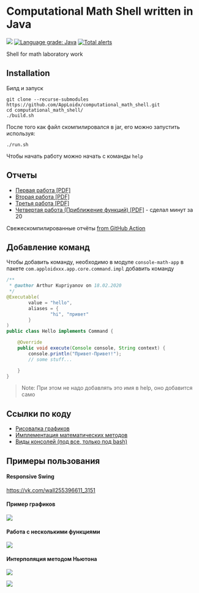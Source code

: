# Computational Math Shell written in Java

![](https://github.com/AppLoidx/computational_math_shell/workflows/CI/badge.svg)
[![Language grade: Java](https://img.shields.io/lgtm/grade/java/g/AppLoidx/computational_math_shell.svg?logo=lgtm&logoWidth=18)](https://lgtm.com/projects/g/AppLoidx/computational_math_shell/context:java)
[![Total alerts](https://img.shields.io/lgtm/alerts/g/AppLoidx/computational_math_shell.svg?logo=lgtm&logoWidth=18)](https://lgtm.com/projects/g/AppLoidx/computational_math_shell/alerts/)


Shell for math laboratory work


## Installation

Билд и запуск
```shell script
git clone --recurse-submodules https://github.com/AppLoidx/computational_math_shell.git
cd computational_math_shell/
./build.sh
```

После того как файл скомпилировался в jar, его можно запустить используя:
```shell script
./run.sh
```

Чтобы начать работу можно начать с команды `help`

## Отчеты
* [Первая работа [PDF]](reports/Kupriyanov_Lab1.pdf)
* [Вторая работа [PDF]](reports/Kupriyanov_Lab2.pdf)
* [Третья работа [PDF]](reports/Kupriyanov_Lab3.pdf)
* [Четвертая работа (Приближение функций) [PDF]](reports/Kupriyanov_Lab_3_2.pdf) - сделал минут за 20

Свежескомпилированные отчёты [from GitHub Action](https://github.com/AppLoidx/computational_math_shell/actions)

## Добавление команд

Чтобы добавить команду, необходимо в модуле `console-math-app` в пакете `com.apploidxxx.app.core.command.impl` добавить команду

```java
/**
 * @author Arthur Kupriyanov on 18.02.2020
 */
@Executable(
        value = "hello",
        aliases = {
                "hi", "привет"
        }
)
public class Hello implements Command {

    @Override
    public void execute(Console console, String context) {
        console.println("Привет-Привет!");
        // some stuff...

    }
}
```

>Note: При этом не надо добавлять это имя в help, оно добавится само

## Ссылки по коду

* [Рисовалка графиков](https://github.com/AppLoidx/console-math-app/blob/master/src/main/java/com/apploidxxx/app/graphics/GraphPanel.java)
* [Имплементация математических методов](https://github.com/AppLoidx/console-math/tree/master/src/main/java/core/impl)
* [Виды консолей (под все, только под bash)](https://github.com/AppLoidx/console-math-app/tree/master/src/main/java/com/apploidxxx/app/console/impl)



## Примеры пользования

#### Responsive Swing
https://vk.com/wall255396611_3151

#### Пример графиков
![](https://i.imgur.com/T3os5WX.png)

#### Работа с несколькими функциями

![](https://i.imgur.com/eBjXOXJ.png)

#### Интерполяция методом Ньютона
![](https://i.imgur.com/K2QBzFy.png)

![](https://i.imgur.com/B5ynevY.png)
